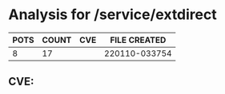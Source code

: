 # Analysis for /service/extdirect
| POTS | COUNT | CVE | FILE CREATED |
|---|---|---|---|
| 8 | 17 | | 220110-033754 |

## CVE: 